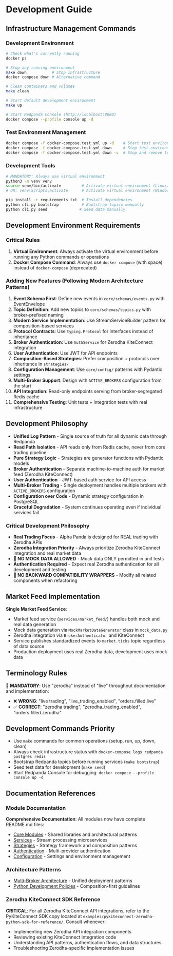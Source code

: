 # Development Guide

## Infrastructure Management Commands

### Development Environment
```bash
# Check what's currently running
docker ps

# Stop any running environment
make down           # Stop infrastructure
docker compose down # Alternative command

# Clean containers and volumes
make clean          

# Start default development environment
make up

# Start Redpanda Console (http://localhost:8080)
docker compose --profile console up -d
```

### Test Environment Management
```bash
docker compose -f docker-compose.test.yml up -d    # Start test environment
docker compose -f docker-compose.test.yml down     # Stop test environment
docker compose -f docker-compose.test.yml down -v  # Stop and remove test volumes
```

### Development Tools
```bash
# MANDATORY: Always use virtual environment
python3 -m venv venv
source venv/bin/activate         # Activate virtual environment (Linux/Mac)
# OR: venv\Scripts\activate      # Activate virtual environment (Windows)

pip install -r requirements.txt  # Install dependencies
python cli.py bootstrap          # Bootstrap topics manually
python cli.py seed              # Seed data manually
```

## Development Environment Requirements

### Critical Rules

1. **Virtual Environment**: Always activate the virtual environment before running any Python commands or operations
2. **Docker Compose Command**: Always use `docker compose` (with space) instead of `docker-compose` (deprecated)

### Adding New Features (Following Modern Architecture Patterns)
1. **Event Schema First**: Define new events in `core/schemas/events.py` with EventEnvelope
2. **Topic Definition**: Add new topics to `core/schemas/topics.py` with broker-prefixed naming
3. **Modern Service Implementation**: Use StreamServiceBuilder pattern for composition-based services
4. **Protocol Contracts**: Use `typing.Protocol` for interfaces instead of inheritance
5. **Broker Authentication**: Use `AuthService` for Zerodha KiteConnect integration
6. **User Authentication**: Use JWT for API endpoints
7. **Composition-Based Strategies**: Prefer composition + protocols over inheritance in `strategies/`
8. **Configuration Management**: Use `core/config/` patterns with Pydantic settings
9. **Multi-Broker Support**: Design with `ACTIVE_BROKERS` configuration from the start
10. **API Integration**: Read-only endpoints serving from broker-segregated Redis cache
11. **Comprehensive Testing**: Unit tests + integration tests with real infrastructure

## Development Philosophy

- **Unified Log Pattern** - Single source of truth for all dynamic data through Redpanda
- **Read Path Isolation** - API reads only from Redis cache, never from core trading pipeline
- **Pure Strategy Logic** - Strategies are generator functions with Pydantic models
- **Broker Authentication** - Separate machine-to-machine auth for market feed (Zerodha KiteConnect)
- **User Authentication** - JWT-based auth service for API access
- **Multi-Broker Trading** - Single deployment handles multiple brokers with `ACTIVE_BROKERS` configuration
- **Configuration over Code** - Dynamic strategy configuration in PostgreSQL
- **Graceful Degradation** - System continues operating even if individual services fail

### Critical Development Philosophy
- **Real Trading Focus** - Alpha Panda is designed for REAL trading with Zerodha APIs
- **Zerodha Integration Priority** - Always prioritize Zerodha KiteConnect integration and real market data
- **🚨 NO MOCK DATA ALLOWED** - Mock data ONLY permitted in unit tests
- **Authentication Required** - Expect real Zerodha authentication for all development and testing
- **🚨 NO BACKWARD COMPATIBILITY WRAPPERS** - Modify all related components when refactoring

## Market Feed Implementation

**Single Market Feed Service**: 
- Market feed service (`services/market_feed/`) handles both mock and real data generation
- Mock data generation via `MockMarketDataGenerator` class in `mock_data.py`
- Zerodha integration via `BrokerAuthenticator` and KiteConnect
- Service publishes standardized events to `market.ticks` topic regardless of data source
- Production deployment uses real Zerodha data, development uses mock data

## Terminology Rules

**🚨 MANDATORY**: Use "zerodha" instead of "live" throughout documentation and implementation:
- ❌ **WRONG**: "live trading", "live_trading_enabled", "orders.filled.live"
- ✅ **CORRECT**: "zerodha trading", "zerodha_trading_enabled", "orders.filled.zerodha"

## Development Commands Priority

- Use `make` commands for common operations (setup, run, up, down, clean)
- Always check infrastructure status with `docker-compose logs redpanda postgres redis`
- Bootstrap Redpanda topics before running services (`make bootstrap`)
- Seed test data for development (`make seed`)
- Start Redpanda Console for debugging: `docker compose --profile console up -d`

## Documentation References

### Module Documentation
**Comprehensive Documentation**: All modules now have complete README.md files:
- [Core Modules](../core/README.md) - Shared libraries and architectural patterns
- [Services](../services/README.md) - Stream processing microservices
- [Strategies](../strategies/README.md) - Strategy framework and composition patterns
- [Authentication](../services/auth/README.md) - Multi-provider authentication
- [Configuration](../core/config/README.md) - Settings and environment management

### Architecture Patterns
- [Multi-Broker Architecture](../docs/architecture/MULTI_BROKER_ARCHITECTURE.md) - Unified deployment patterns
- [Python Development Policies](../docs/development/PYTHON_DEVELOPMENT_POLICIES.md) - Composition-first guidelines

### Zerodha KiteConnect SDK Reference
**CRITICAL**: For all Zerodha KiteConnect API integrations, refer to the PyKiteConnect SDK copy located at `examples/pykiteconnect-zerodha-python-sdk-for-reference/`. Consult whenever:
- Implementing new Zerodha API integration components
- Reviewing existing KiteConnect integration code  
- Understanding API patterns, authentication flows, and data structures
- Troubleshooting Zerodha-specific implementation issues